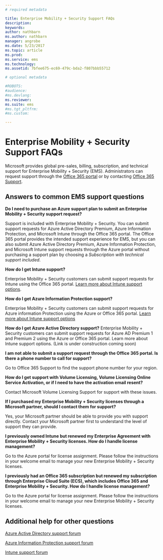 ```yaml
---
# required metadata

title: Enterprise Mobility + Security Support FAQs
description:
keywords:
author: nathbarn
ms.author: nathbarn
manager: angrobe
ms.date: 5/23/2017
ms.topic: article
ms.prod:
ms.service: ems
ms.technology:
ms.assetid: 7bfee675-ec69-479c-bda2-f807bbb55712

# optional metadata

#ROBOTS:
#audience:
#ms.devlang:
ms.reviewer:
ms.suite: ems
#ms.tgt_pltfrm:
#ms.custom:

---
```


# Enterprise Mobility + Security Support FAQs
Microsoft provides global pre-sales, billing, subscription, and technical support for Enterprise Mobility + Security (EMS). Administrators can request support through the  [Office 365 portal](https://portal.office.com/Default.aspx?SkipSspr=true) or by contacting  [Office 365 Support](https://support.office.com/article/Contact-Office-365-for-business-support-32a17ca7-6fa0-4870-8a8d-e25ba4ccfd4b?CorrelationId=c1f4c670-18b3-41ec-81c9-e8d383caa6ad).

## Answers to common EMS support questions

**Do I need to purchase an Azure support plan to submit an Enterprise Mobility + Security support request?**

Support is included with Enterprise Mobility + Security. You can submit support requests for Azure Active Directory Premium, Azure Information Protection, and Microsoft Intune through the Office 365 portal. The Office 365 portal provides the intended support experience for EMS, but you can also submit Azure Active Directory Premium, Azure Information Protection, and Microsoft Intune support requests through the Azure portal without purchasing a support plan by choosing a *Subscription with technical support included*.

**How do I get Intune support?**

Enterprise Mobility + Security customers can submit support requests for Intune using the  Office 365 portal. [Learn more about  Intune support options](https://docs.microsoft.com/intune/troubleshoot/how-to-get-support-for-microsoft-intune).

**How do I get Azure Information Protection support?**

Enterprise Mobility + Security customers can submit support requests for Azure information Protection using the Azure or Office 365 portal. [Learn more about Intune support options](https://docs.microsoft.com/information-protection/get-started/information-support#to-contact-microsoft-support)

**How do I get Azure Active Directory support?**
Enterprise Mobility + Security customers can submit support requests for Azure AD Premium 1 and Premium 2 using the Azure or Office 365 portal. Learn more about Intune support options. (Link is under construction coming soon)

**I am not able to submit a support request through the Office 365 portal. Is there a phone number to call for support?**

Go to  Office 365 Support to find the support phone number for your region.

**How do I get support with Volume Licensing, Volume Licensing Online Service Activation, or if I need to have the activation email resent?**

Contact  Microsoft Volume Licensing Support for support with these issues.

 **If I purchased my Enterprise Mobility + Security licenses through a Microsoft partner, should I contact them for support?**

Yes, your Microsoft partner should be able to provide you with support directly. Contact your Microsoft partner first to understand the level of support they can provide.

**I previously owned Intune but renewed my Enterprise Agreement with Enterprise Mobility + Security licenses. How do I handle license management?**

Go to the  Azure portal for license assignment. Please follow the instructions in your welcome email to manage your new Enterprise Mobility + Security licenses.

**I previously had an Office 365 subscription but renewed my subscription through Enterprise Cloud Suite (ECS), which includes Office 365 and Enterprise Mobility + Security. How do I handle license management?**

Go to the  Azure portal for license assignment. Please follow the instructions in your welcome email to manage your new Enterprise Mobility + Security licenses.

## Additional help for other questions
[Azure Active Directory support forum](https://social.msdn.microsoft.com/forums/home?forum=windowsazuread)

[Azure Information Protection support forum](http://www.yammer.com/AskIPTeam)

[Intune support forum](https://social.technet.microsoft.com/forums/windows/home?category=microsoftintune)
